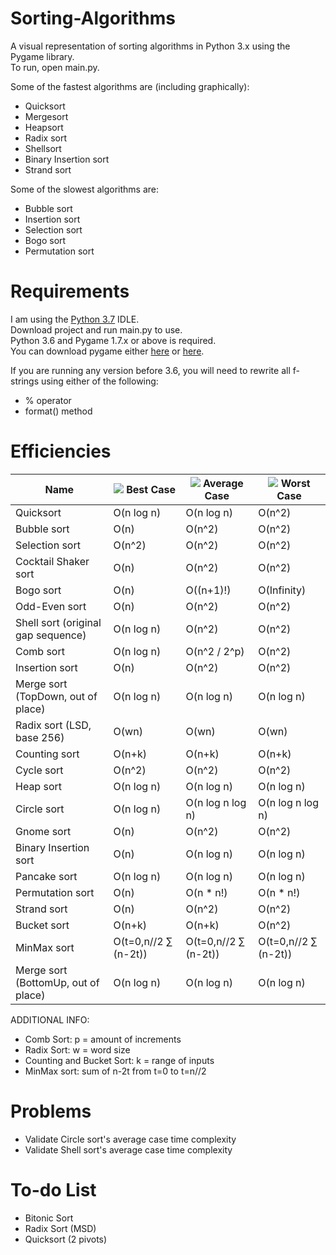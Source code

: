 # Sorting-Algorithms
A visual representation of sorting algorithms in Python 3.x using the Pygame library.\
To run, open main.py.

Some of the fastest algorithms are (including graphically):
- Quicksort
- Mergesort
- Heapsort
- Radix sort
- Shellsort
- Binary Insertion sort
- Strand sort

Some of the slowest algorithms are:
- Bubble sort
- Insertion sort
- Selection sort
- Bogo sort
- Permutation sort

# Requirements
I am using the [Python 3.7](https://www.python.org/downloads/release/python-370/) IDLE.\
Download project and run main.py to use.\
Python 3.6 and Pygame 1.7.x or above is required.\
You can download pygame either [here](https://www.pygame.org/download.shtml) or [here](https://bitbucket.org/pygame/pygame/downloads/).

If you are running any version before 3.6, you will need to rewrite all f-strings using either of the following:
- % operator
- format() method

# Efficiencies

|Name|![](https://placehold.it/15/00ff00/000000?text=+) Best Case|![](https://placehold.it/15/ffff00/000000?text=+) Average Case|![](https://placehold.it/15/ff0000/000000?text=+) Worst Case|
|-|-|-|-|
|Quicksort|O(n log n)|O(n log n)|O(n^2)|
|Bubble sort|O(n)|O(n^2)|O(n^2)|
|Selection sort|O(n^2)|O(n^2)|O(n^2)|
|Cocktail Shaker sort|O(n)|O(n^2)|O(n^2)|
|Bogo sort|O(n)|O((n+1)!)|O(Infinity)|
|Odd-Even sort|O(n)|O(n^2)|O(n^2)|
|Shell sort (original gap sequence)|O(n log n)|O(n^2)|O(n^2)|
|Comb sort|O(n log n)|O(n^2 / 2^p)|O(n^2)|
|Insertion sort|O(n)|O(n^2)|O(n^2)|
|Merge sort (TopDown, out of place)|O(n log n)|O(n log n)|O(n log n)|
|Radix sort (LSD, base 256)|O(wn)|O(wn)|O(wn)|
|Counting sort|O(n+k)|O(n+k)|O(n+k)|
|Cycle sort|O(n^2)|O(n^2)|O(n^2)|
|Heap sort|O(n log n)|O(n log n)|O(n log n)|
|Circle sort|O(n log n)|O(n log n log n)|O(n log n log n)|
|Gnome sort|O(n)|O(n^2)|O(n^2)|
|Binary Insertion sort|O(n)|O(n log n)|O(n log n)|
|Pancake sort|O(n log n)|O(n log n)|O(n log n)|
|Permutation sort|O(n)|O(n * n!)|O(n * n!)|
|Strand sort|O(n)|O(n^2)|O(n^2)|
|Bucket sort|O(n+k)|O(n+k)|O(n^2)|
|MinMax sort|O(t=0,n//2 ∑ (n-2t))|O(t=0,n//2 ∑ (n-2t))|O(t=0,n//2 ∑ (n-2t))|
|Merge sort (BottomUp, out of place)|O(n log n)|O(n log n)|O(n log n)|

ADDITIONAL INFO:
- Comb Sort: p = amount of increments
- Radix Sort: w = word size
- Counting and Bucket Sort: k = range of inputs
- MinMax sort: sum of n-2t from t=0 to t=n//2

# Problems
- Validate Circle sort's average case time complexity
- Validate Shell sort's average case time complexity

# To-do List
- Bitonic Sort
- Radix Sort (MSD)
- Quicksort (2 pivots)
